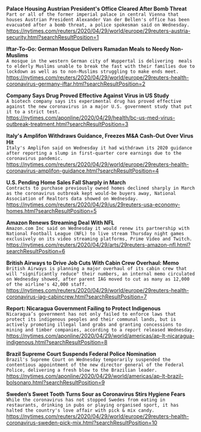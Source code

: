 **Palace Housing Austrian President's Office Cleared After Bomb Threat**\
`Part or all of the former imperial palace in central Vienna that houses Austrian President Alexander Van der Bellen's office has been evacuated after a bomb threat, a police spokesman said on Wednesday.`\
https://nytimes.com/reuters/2020/04/29/world/europe/29reuters-austria-security.html?searchResultPosition=1

**Iftar-To-Go: German Mosque Delivers Ramadan Meals to Needy Non-Muslims**\
`A mosque in the western German city of Wuppertal is delivering  meals to elderly Muslims unable to break the fast with their families due to lockdown as well as to non-Muslims struggling to make ends meet.`\
https://nytimes.com/reuters/2020/04/29/world/europe/29reuters-health-coronavirus-germany-iftar.html?searchResultPosition=2

**Company Says Drug Proved Effective Against Virus in US Study**\
`A biotech company says its experimental drug has proved effective against the new coronavirus in a major U.S. government study that put it to a strict test.`\
https://nytimes.com/aponline/2020/04/29/health/bc-us-med-virus-outbreak-treatment.html?searchResultPosition=3

**Italy's Amplifon Withdraws Guidance, Freezes M&A Cash-Out Over Virus Hit**\
`Italy's Amplifon said on Wednesday it had withdrawn its 2020 guidance after reporting a slump in first-quarter core earnings due to the coronavirus pandemic.`\
https://nytimes.com/reuters/2020/04/29/world/europe/29reuters-health-coronavirus-amplifon-guidance.html?searchResultPosition=4

**U.S. Pending Home Sales Fall Sharply in March**\
`Contracts to purchase previously owned homes declined sharply in March as the coronavirus outbreak kept would-be buyers away, National Association of Realtors data showed on Wednesday.`\
https://nytimes.com/reuters/2020/04/29/us/29reuters-usa-economy-homes.html?searchResultPosition=5

**Amazon Renews Streaming Deal With NFL**\
`Amazon.com Inc said on Wednesday it would renew its partnership with National Football League (NFL) to live stream Thursday night games exclusively on its video streaming platforms, Prime Video and Twitch. `\
https://nytimes.com/reuters/2020/04/29/arts/29reuters-amazon-nfl.html?searchResultPosition=6

**British Airways to Drive Job Cuts With Cabin Crew Overhaul: Memo**\
`British Airways is planning a major overhaul of its cabin crew that will "significantly reduce" their numbers, an internal memo circulated on Wednesday showed, after parent IAG moved to cut as many as 12,000 of the airline's 42,000 staff.`\
https://nytimes.com/reuters/2020/04/29/world/europe/29reuters-health-coronavirus-iag-cabincrew.html?searchResultPosition=7

**Report: Nicaragua Government Failing to Protect Indigenous**\
`Nicaragua’s government has not only failed to enforce laws that protect its indigenous peoples and their communal lands, but is actively promoting illegal land grabs and granting concessions to mining and timber companies, according to a report released Wednesday.`\
https://nytimes.com/aponline/2020/04/29/world/americas/ap-lt-nicaragua-indigenous.html?searchResultPosition=8

**Brazil Supreme Court Suspends Federal Police Nomination**\
`Brazil's Supreme Court on Wednesday temporarily suspended the contentious appointment of the new director general of the Federal Police, delivering a fresh blow to the Brazilian leader.`\
https://nytimes.com/aponline/2020/04/29/world/americas/ap-lt-brazil-bolsonaro.html?searchResultPosition=9

**Sweden’s Sweet Tooth Turns Sour as Coronavirus Stirs Hygiene Fears**\
`While the coronavirus has not stopped Swedes from eating in restaurants, drinking in pubs or playing organised sport, it has halted the country's love affair with pick & mix candy. `\
https://nytimes.com/reuters/2020/04/29/world/europe/29reuters-health-coronavirus-sweden-pick-mix.html?searchResultPosition=10

